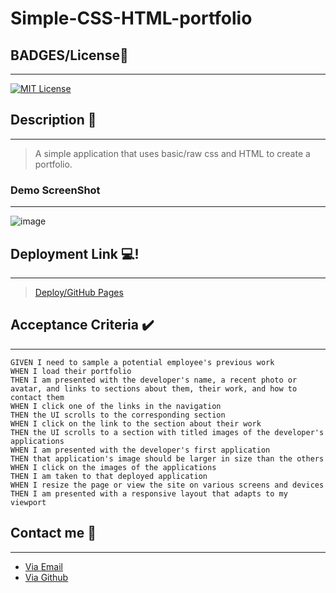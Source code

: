 # Simple-CSS-HTML-portfolio 


## BADGES/License🔖

---

[![MIT License](https://img.shields.io/badge/License-MIT%20License-orange)](https://opensource.org/license/mit/)

## Description 📖

---

> A simple application that uses basic/raw css and HTML to create a portfolio.

### Demo ScreenShot

---

![image](https://user-images.githubusercontent.com/107739190/228116594-b180ceb0-349f-4bb4-ba78-3d76e9cad45d.png)

## Deployment Link 💻!


---

> [Deploy/GitHub Pages]()

## Acceptance Criteria ✔️

---

```
GIVEN I need to sample a potential employee's previous work
WHEN I load their portfolio
THEN I am presented with the developer's name, a recent photo or avatar, and links to sections about them, their work, and how to contact them
WHEN I click one of the links in the navigation
THEN the UI scrolls to the corresponding section
WHEN I click on the link to the section about their work
THEN the UI scrolls to a section with titled images of the developer's applications
WHEN I am presented with the developer's first application
THEN that application's image should be larger in size than the others
WHEN I click on the images of the applications
THEN I am taken to that deployed application
WHEN I resize the page or view the site on various screens and devices
THEN I am presented with a responsive layout that adapts to my viewport
```
## Contact me 📇

---

- [Via Email](mailto:franciaexequiel@hotmail.ca)
- [Via Github](https://github.com/Tweakiel)
